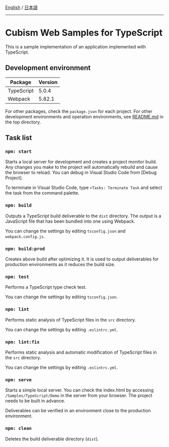 [English](README.md) / [日本語](README.ja.md)

---

# Cubism Web Samples for TypeScript

This is a sample implementation of an application implemented with TypeScript.


## Development environment

| Package | Version |
| --- | --- |
| TypeScript | 5.0.4 |
| Webpack | 5.82.1 |

For other packages, check the `package.json` for each project.
For other development environments and operation environments, see [README.md](/README.md) in the top directory.


## Task list

### `npm: start`

Starts a local server for development and creates a project monitor build.
Any changes you make to the project will automatically rebuild and cause the browser to reload.
You can debug in Visual Studio Code from [Debug Project].

To terminate in Visual Studio Code, type `>Tasks: Terminate Task` and select the task from the command palette.

### `npm: build`

Outputs a TypeScript build deliverable to the `dist` directory.
The output is a JavaScript file that has been bundled into one using Webpack.

You can change the settings by editing `tsconfig.json` and `webpack.config.js`.

### `npm: build:prod`

Creates above build after optimizing it.
It is used to output deliverables for production environments as it reduces the build size.

### `npm: test`

Performs a TypeScript type check test.

You can change the settings by editing `tsconfig.json`.

### `npm: lint`

Performs static analysis of TypeScript files in the `src` directory.

You can change the settings by editing `.eslintrc.yml`.

### `npm: lint:fix`

Performs static analysis and automatic modification of TypeScript files in the `src` directory.

You can change the settings by editing `.eslintrc.yml`.

### `npm: serve`

Starts a simple local server.
You can check the index.html by accessing `/Samples/TypeScript/Demo` in the server from your browser.
The project needs to be built in advance.

Deliverables can be verified in an environment close to the production environment.

### `npm: clean`

Deletes the build deliverable directory (`dist`).
